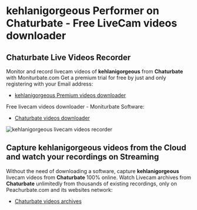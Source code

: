 # kehlanigorgeous Performer on Chaturbate - Free LiveCam videos downloader

## Chaturbate Live Videos Recorder

Monitor and record livecam videos of **kehlanigorgeous** from **Chaturbate** with Moniturbate.com
Get a premium trial for free by just and only registering with your Email address:
* [kehlanigorgeous Premium videos downloader](https://moniturbate.com/request-demo-licence-key.html)

Free livecam videos downloader - Moniturbate Software:
* [Chaturbate videos downloader](https://moniturbate.com/moniturbate-download-software.html)

![kehlanigorgeous livecam videos recorder](https://peachurnet.com/templates/moniturbate-software.png)


## Capture kehlanigorgeous videos from the Cloud and watch your recordings on Streaming

Without the need of downloading a software, capture **kehlanigorgeous** livecam videos from **Chaturbate** 100% online.
Watch Livecam archives from **Chaturbate** unlimitedly from thousands of existing recordings, only on Peachurbate.com and its websites network:
* [Chaturbate videos archives](https://peachurnet.com/)